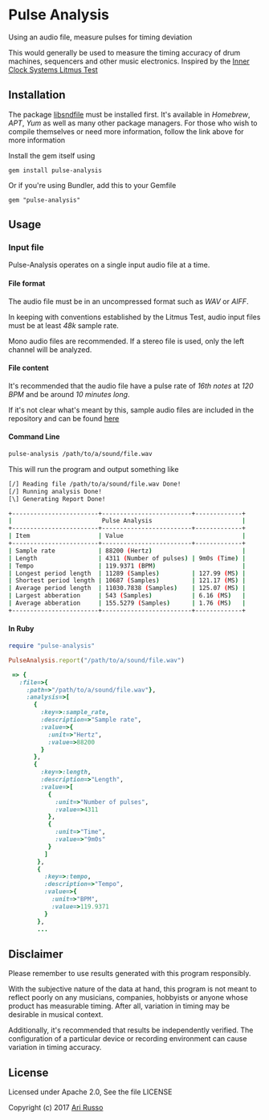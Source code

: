 # Pulse Analysis

Using an audio file, measure pulses for timing deviation

This would generally be used to measure the timing accuracy of drum machines, sequencers and other music electronics.  Inspired by the [Inner Clock Systems Litmus Test](http://innerclocksystems.com/New%20ICS%20Litmus.html)

## Installation

The package [libsndfile](https://github.com/erikd/libsndfile) must be installed first.  It's available in *Homebrew*, *APT*, *Yum* as well as many other package managers. For those who wish to compile themselves or need more information, follow the link above for more information

Install the gem itself using

    gem install pulse-analysis

Or if you're using Bundler, add this to your Gemfile

    gem "pulse-analysis"

## Usage

### Input file

Pulse-Analysis operates on a single input audio file at a time.

#### File format

The audio file must be in an uncompressed format such as *WAV* or *AIFF*.

In keeping with conventions established by the Litmus Test, audio input files must be at least *48k* sample rate.  

Mono audio files are recommended.  If a stereo file is used, only the left channel will be analyzed.

#### File content

It's recommended that the audio file have a pulse rate of *16th notes* at *120 BPM* and be around *10 minutes long*.

If it's not clear what's meant by this, sample audio files are included in the repository and can be found [here](https://github.com/arirusso/pulse-analysis/tree/master/spec/media)

#### Command Line

```sh
pulse-analysis /path/to/a/sound/file.wav
```

This will run the program and output something like

```sh
[/] Reading file /path/to/a/sound/file.wav Done!
[/] Running analysis Done!
[\] Generating Report Done!

+------------------------+-------------------------+-------------+
|                         Pulse Analysis                         |
+------------------------+-------------------------+-------------+
| Item                   | Value                                 |
+------------------------+-------------------------+-------------+
| Sample rate            | 88200 (Hertz)                         |
| Length                 | 4311 (Number of pulses) | 9m0s (Time) |
| Tempo                  | 119.9371 (BPM)                        |
| Longest period length  | 11289 (Samples)         | 127.99 (MS) |
| Shortest period length | 10687 (Samples)         | 121.17 (MS) |
| Average period length  | 11030.7838 (Samples)    | 125.07 (MS) |
| Largest abberation     | 543 (Samples)           | 6.16 (MS)   |
| Average abberation     | 155.5279 (Samples)      | 1.76 (MS)   |
+------------------------+-------------------------+-------------+
```

#### In Ruby

```ruby
require "pulse-analysis"

PulseAnalysis.report("/path/to/a/sound/file.wav")

 => {
   :file=>{
     :path=>"/path/to/a/sound/file.wav"},
     :analysis=>[
       {
         :key=>:sample_rate,
         :description=>"Sample rate",
         :value=>{
           :unit=>"Hertz",
           :value=>88200
         }
       },
       {
         :key=>:length,
         :description=>"Length",
         :value=>[
           {
             :unit=>"Number of pulses",
             :value=>4311
           },
           {
             :unit=>"Time",
             :value=>"9m0s"
           }
          ]
        },
        {
          :key=>:tempo,
          :description=>"Tempo",
          :value=>{
            :unit=>"BPM",
            :value=>119.9371
          }
        },
        ...
```

## Disclaimer

Please remember to use results generated with this program responsibly.  

With the subjective nature of the data at hand, this program is not meant to reflect poorly on any musicians, companies, hobbyists or anyone whose product has measurable timing.  After all, variation in timing may be desirable in musical context.

Additionally, it's recommended that results be independently verified.  The configuration of a particular device or recording environment can cause variation in timing accuracy.

## License

Licensed under Apache 2.0, See the file LICENSE

Copyright (c) 2017 [Ari Russo](http://arirusso.com)
